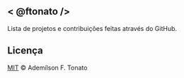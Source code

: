 ## < @ftonato />

Lista de projetos e contribuições feitas através do GitHub.

## Licença

[MIT](LICENSE.md) &copy; Ademílson F. Tonato
